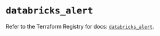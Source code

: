 # `databricks_alert`

Refer to the Terraform Registry for docs: [`databricks_alert`](https://registry.terraform.io/providers/databricks/databricks/1.82.0/docs/resources/alert).
